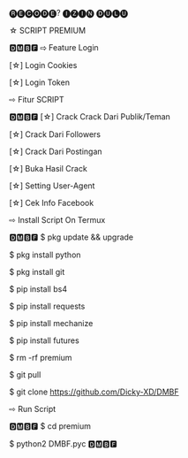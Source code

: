 🅡🅔🅒🅞🅓🅔? ​🅘🅩🅘🅝 🅓🅤🅛🅤

☆ SCRIPT PREMIUM

🅳🅼🅱🅵
⇨ Feature Login

[☆] Login Cookies

[☆] Login Token

⇨ Fitur SCRIPT

🅳🅼🅱🅵
[☆] Crack Crack Dari Publik/Teman

[☆] Crack Dari Followers

[☆] Crack Dari Postingan

[☆] Buka Hasil Crack

[☆] Setting User-Agent

[☆] Cek Info Facebook

⇨ Install Script On Termux

🅳🅼🅱🅵
$ pkg update && upgrade

$ pkg install python

$ pkg install git

$ pip install bs4

$ pip install requests

$ pip install mechanize

$ pip install futures

$ rm -rf premium

$ git pull

$ git clone https://github.com/Dicky-XD/DMBF

⇨ Run Script

🅳🅼🅱🅵
$ cd premium

$ python2 DMBF.pyc
🅳🅼🅱🅵
